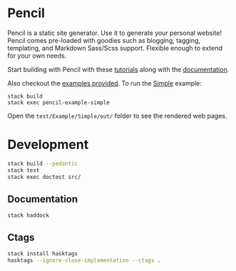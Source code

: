 # Pencil

Pencil is a static site generator. Use it to generate your personal website!
Pencil comes pre-loaded with goodies such as blogging, tagging, templating,
and Markdown Sass/Scss support. Flexible enough to extend for your own needs.

Start building with Pencil with these [tutorials](http://elbenshira.com/pencil)
along with the [documentation](https://hackage.haskell.org/package/pencil).

Also checkout the [examples provided](https://github.com/elben/pencil/blob/master/test/Example/). To run the [Simple](https://github.com/elben/pencil/blob/master/test/Example/Simple) example:

```
stack build
stack exec pencil-example-simple
```

Open the `test/Example/Simple/out/` folder to see the rendered web pages.

# Development

```bash
stack build --pedantic
stack test
stack exec doctest src/
```

## Documentation

```
stack haddock
```

## Ctags

```bash
stack install hasktags
hasktags --ignore-close-implementation --ctags .
```
